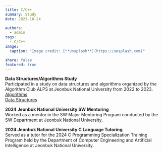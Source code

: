 ```yaml
---
title: C/C++
summary: Study
date: 2023-10-24

authors:
  - admin
tags:
  - C/C++
image:
  caption: "Image credit: [**Unsplash**](https://unsplash.com)"

share: false
featured: true
---
```


**Data Structures/Algorithms Study**  
Participated in a study on data structures and algorithms organized by the Algorithm Club ALPS at Jeonbuk National University from 2022 to 2023.  
[Algorithms](https://github.com/wss0702/23ALPStudy/tree/main/Intermediate/wss0702)  
[Data Structures](https://github.com/wss0702/22ALPStudy/tree/master/Data_Structure/2022-2/Code/wss0702)

**2024 Jeonbuk National University SW Mentoring**  
Worked as a mentor in the SW Major Mentoring Program conducted by the SW Department at Jeonbuk National University.

**2024 Jeonbuk National University C Language Tutoring**  
Served as a tutor for the 2024 C Programming Specialization Training Program held by the Department of Computer Engineering and Artificial Intelligence at Jeonbuk National University.
